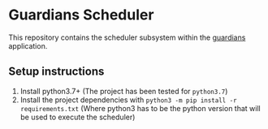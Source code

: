 # Guardians Scheduler
This repository contains the scheduler subsystem within the [guardians](https://github.com/miggoncan/guardiansRESTinterface) 
application.

## Setup instructions
 1. Install python3.7+ (The project has been tested for `python3.7`)
 2. Install the project dependencies with `python3 -m pip install -r requirements.txt` 
    (Where python3 has to be the python version that will be used to execute the scheduler)